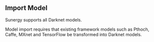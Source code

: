## Import Model


Sunergy supports all Darknet models.

Model import requires that existing framework models such as Pthoch, Caffe, MXnet and TensorFlow be transformed into Darknet models.

